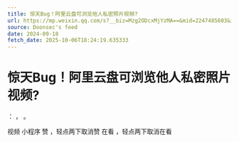 ```yaml
---
title: 惊天Bug！阿里云盘可浏览他人私密照片视频?
url: https://mp.weixin.qq.com/s?__biz=Mzg2ODcxMjYzMA==&mid=2247485603&idx=2&sn=7a450481b12d7edcc8a382ace761579f
source: Doonsec's feed
date: 2024-09-18
fetch_date: 2025-10-06T18:24:19.635333
---
```


# 惊天Bug！阿里云盘可浏览他人私密照片视频?

：
，
。

视频
小程序
赞
，轻点两下取消赞
在看
，轻点两下取消在看